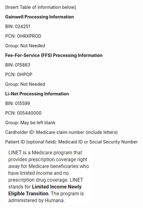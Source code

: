 [Insert Table of information below]

**Gainwell Processing Information**

BIN: 024251 

PCN: OHRXPROD 

Group: Not Needed 

**Fee-For-Service (FFS) Processing Information**

BIN: 015863 

PCN: OHPOP 

Group: Not Needed 

**Li-Net Processing Information**

BIN: 015599 

PCN: 005440000 

Group: May be left blank 

Cardholder ID: Medicare claim number (include letters) 

Patient ID (optional field): Medicaid ID or Social Security Number 

![](https://github.com/gainwell-ohio/spbm/blob/Tech-OneNote/docs/Clinical%20and%20Technical%20Reference%20Guide/Calls%20-%20Standard%20of%20Work/LINET.png)
